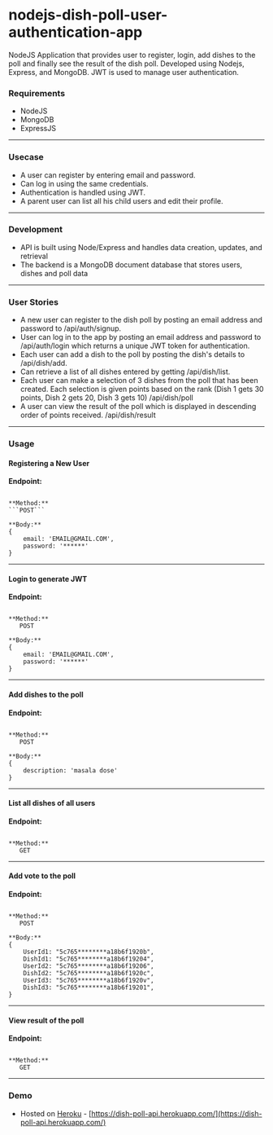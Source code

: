 # nodejs-dish-poll-user-authentication-app

NodeJS Application that provides user to register, login, add dishes to the poll and finally see the result of the dish poll.  Developed using Nodejs, Express, and MongoDB. JWT is used to manage user authentication.

### Requirements
  - NodeJS
  - MongoDB
  - ExpressJS

---

### Usecase 
  - A user can register by entering email and password. 
  - Can log in using the same credentials.
  - Authentication is handled using JWT. 
  - A parent user can list all his child users and edit their profile. 

---
### Development
   - API is built using Node/Express and handles data creation, updates, and retrieval
   - The backend is a MongoDB document database that stores users, dishes and poll data

---
### User Stories
   - A new user can register to the dish poll by posting an email address and password to /api/auth/signup.
   - User can log in to the app by posting an email address and password to /api/auth/login which returns a unique JWT token for authentication.
   - Each user can add a dish to the poll by posting the dish's details to /api/dish/add.
   - Can retrieve a list of all dishes entered by getting /api/dish/list.
   - Each user can make a selection of 3 dishes from the poll that has been created. Each selection is given points based on the rank (Dish 1 gets 30 points, Dish 2 gets 20, Dish 3 gets 10) /api/dish/poll
   - A user can view the result of the poll which is displayed in descending order of points received. /api/dish/result

---
### Usage

#### Registering a New User
**Endpoint:**  
```/api/auth/signup

**Method:**  
```POST```

**Body:**
{
    email: 'EMAIL@GMAIL.COM',
    password: '******'
}
```
---
#### Login to generate JWT
**Endpoint:**  
```/api/auth/login

**Method:**  
   POST

**Body:**
{
    email: 'EMAIL@GMAIL.COM',
    password: '******'
}
```
---
#### Add dishes to the poll
**Endpoint:**  
```/api/dish/add

**Method:**  
   POST

**Body:**
{
    description: 'masala dose'
}
```
---
#### List all dishes of all users
**Endpoint:**  
```/api/dish/list

**Method:**  
   GET
```
---
#### Add vote to the poll
**Endpoint:**  
```/api/dish/poll

**Method:**  
   POST

**Body:**
{
	UserId1: "5c765********a18b6f1920b",
	DishId1: "5c765********a18b6f19204",
  	UserId2: "5c765********a18b6f19206",
	DishId2: "5c765********a18b6f1920c",
  	UserId3: "5c765********a18b6f1920v",
	DishId3: "5c765********a18b6f19201",
}
```
---
#### View result of the poll
**Endpoint:**  
```/api/dish/result

**Method:**  
   GET
```
---

### Demo
  - Hosted on [Heroku](https://dashboard.heroku.com) - [https://dish-poll-api.herokuapp.com/](https://dish-poll-api.herokuapp.com/)

